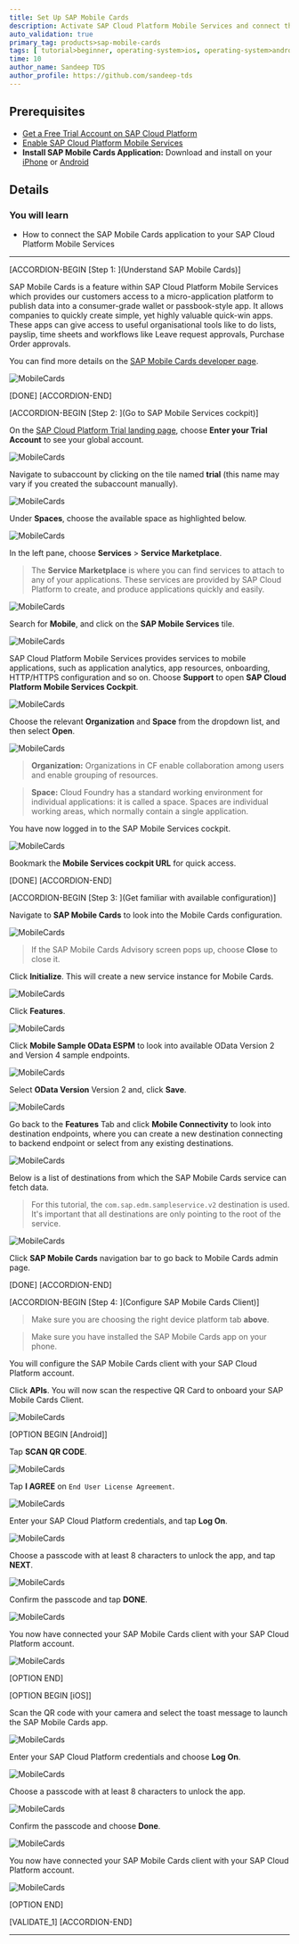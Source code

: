 ```yaml
---
title: Set Up SAP Mobile Cards
description: Activate SAP Cloud Platform Mobile Services and connect the SAP Mobile Cards application to your trial account.
auto_validation: true
primary_tag: products>sap-mobile-cards
tags: [ tutorial>beginner, operating-system>ios, operating-system>android, topic>mobile, products>sap-cloud-platform, products>sap-mobile-cards, software-product-function>sap-cloud-platform-mobile-services ]
time: 10
author_name: Sandeep TDS
author_profile: https://github.com/sandeep-tds
---
```


## Prerequisites
- [Get a Free Trial Account on SAP Cloud Platform](hcp-create-trial-account)
- [Enable SAP Cloud Platform Mobile Services](fiori-ios-hcpms-setup)
- **Install SAP Mobile Cards Application:** Download and install on your [iPhone](https://itunes.apple.com/us/app/sap-content-to-go/id1168110623?mt=8) or [Android](https://play.google.com/store/apps/details?id=com.sap.content2go)

## Details
### You will learn
  - How to connect the SAP Mobile Cards application to your SAP Cloud Platform Mobile Services

---

[ACCORDION-BEGIN [Step 1: ](Understand SAP Mobile Cards)]

SAP Mobile Cards is a feature within SAP Cloud Platform Mobile Services which provides our customers access to a micro-application platform to publish data into a consumer-grade wallet or passbook-style app. It allows companies to quickly create simple, yet highly valuable quick-win apps. These apps can give access to useful organisational tools like to do lists, payslip, time sheets and workflows like Leave request approvals, Purchase Order approvals.

You can find more details on the [SAP Mobile Cards developer page](https://developers.sap.com/topics/mobile-cards.html).

![MobileCards](img_0.png)

[DONE]
[ACCORDION-END]

[ACCORDION-BEGIN [Step 2: ](Go to SAP Mobile Services cockpit)]

On the [SAP Cloud Platform Trial landing page](https://cockpit.hanatrial.ondemand.com), choose **Enter your Trial Account** to see your global account.

![MobileCards](img_1.png)

Navigate to subaccount by clicking on the tile named **trial** (this name may vary if you created the subaccount manually).

![MobileCards](img_2.png)

Under **Spaces**, choose the available space as highlighted below.

![MobileCards](img_3.png)

In the left pane, choose **Services** > **Service Marketplace**.

>The **Service Marketplace** is where you can find services to attach to any of your applications. These services are provided by SAP Cloud Platform to create, and produce applications quickly and easily.

![MobileCards](img_4.png)

Search for **Mobile**, and click on the **SAP Mobile Services** tile.  

![MobileCards](img_5.png)

SAP Cloud Platform Mobile Services provides services to mobile applications, such as application analytics, app resources, onboarding, HTTP/HTTPS configuration and so on. Choose **Support** to open **SAP Cloud Platform Mobile Services Cockpit**.

![MobileCards](img_6.png)

Choose the relevant **Organization** and **Space** from the dropdown list, and then select **Open**.

![MobileCards](img_7.png)

>**Organization:** Organizations in CF enable collaboration among users and enable grouping of resources.

>**Space:** Cloud Foundry has a standard working environment for individual applications: it is called a space. Spaces are individual working areas, which normally contain a single application.

You have now logged in to the SAP Mobile Services cockpit.

![MobileCards](img_8.png)

Bookmark the **Mobile Services cockpit URL** for quick access.

[DONE]
[ACCORDION-END]

[ACCORDION-BEGIN [Step 3: ](Get familiar with available configuration)]

Navigate to **SAP Mobile Cards** to look into the Mobile Cards configuration.

![MobileCards](img_9.png)

>If the SAP Mobile Cards Advisory screen pops up, choose **Close** to close it.

Click **Initialize**. This will create a new service instance for Mobile Cards.

![MobileCards](img_10.png)

Click **Features**.

![MobileCards](img_11.png)

Click **Mobile Sample OData ESPM** to look into available OData Version 2 and Version 4 sample endpoints.

![MobileCards](img_12.png)

Select **OData Version** Version 2 and, click **Save**.

![MobileCards](img_13.png)

Go back to the **Features** Tab and click **Mobile Connectivity** to look into destination endpoints, where you can create a new destination connecting to backend endpoint or select from any existing destinations.

![MobileCards](img_14.png)

Below is a list of destinations from which the SAP Mobile Cards service can fetch data.

>For this tutorial, the `com.sap.edm.sampleservice.v2` destination is used. It's important that all destinations are only pointing to the root of the service.

![MobileCards](img_15.png)

Click **SAP Mobile Cards** navigation bar to go back to Mobile Cards admin page.

[DONE]
[ACCORDION-END]

[ACCORDION-BEGIN [Step 4: ](Configure SAP Mobile Cards Client)]

>Make sure you are choosing the right device platform tab **above**.

>Make sure you have installed the SAP Mobile Cards app on your phone.

You will configure the SAP Mobile Cards client with your SAP Cloud Platform account.

Click **APIs**. You will now scan the respective QR Card to onboard your SAP Mobile Cards Client.

![MobileCards](img_16.png)

[OPTION BEGIN [Android]]

Tap **SCAN QR CODE**.

![MobileCards](img_17.png)

Tap **I AGREE** on `End User License Agreement`.

![MobileCards](img_18.png)

Enter your SAP Cloud Platform credentials, and tap **Log On**.

![MobileCards](img_19.png)

Choose a passcode with at least 8 characters to unlock the app, and tap **NEXT**.

![MobileCards](img_20.png)

Confirm the passcode and tap **DONE**.

![MobileCards](img_21.png)

You now have connected your SAP Mobile Cards client with your SAP Cloud Platform account.

![MobileCards](img_22.png)

[OPTION END]

[OPTION BEGIN [iOS]]

Scan the QR code with your camera and select the toast message to launch the SAP Mobile Cards app.

![MobileCards](img_23.png)

Enter your SAP Cloud Platform credentials and choose **Log On**.

![MobileCards](img_24.png)

Choose a passcode with at least 8 characters to unlock the app.

![MobileCards](img_25.png)

Confirm the passcode and choose **Done**.

![MobileCards](img_26.png)

You now have connected your SAP Mobile Cards client with your SAP Cloud Platform account.

![MobileCards](img_27.png)

[OPTION END]

[VALIDATE_1]
[ACCORDION-END]

---
